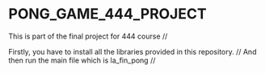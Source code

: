 # PONG_GAME_444_PROJECT
This is part of the final project for 444 course //

Firstly, you have to install all the libraries provided in this repository. //
And then run the main file which is la_fin_pong //

